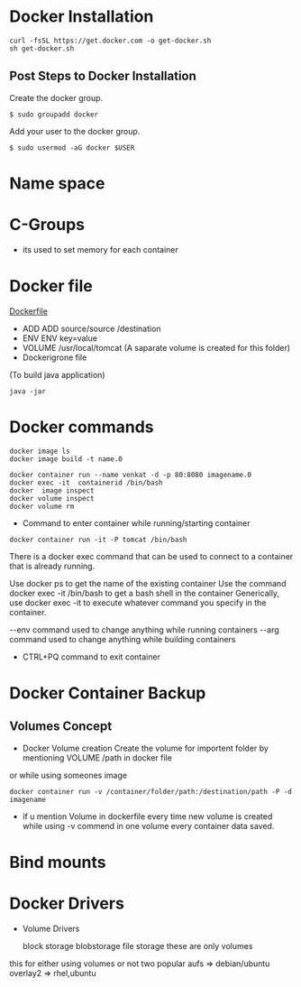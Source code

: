 # Docker Installation
```
curl -fsSL https://get.docker.com -o get-docker.sh
sh get-docker.sh
```
## Post Steps to Docker Installation
Create the docker group.
```
$ sudo groupadd docker
```
Add your user to the docker group.
```
$ sudo usermod -aG docker $USER
```
# Name space

# C-Groups
* its used to set memory for each container

# Docker file
[Dockerfile](https://docs.docker.com/engine/reference/builder/#add)


* ADD  ADD source/source /destination
* ENV  ENV key=value
* VOLUME  /usr/local/tomcat  (A saparate volume is created for this folder)
* Dockerigrone file


(To build java application)
```
java -jar 
```
# Docker commands

```
docker image ls
docker image build -t name.0

docker container run --name venkat -d -p 80:8080 imagename.0
docker exec -it  containerid /bin/bash
docker  image inspect
docker volume inspect
docker volume rm 

```
* Command to enter container while running/starting container
```
docker container run -it -P tomcat /bin/bash
```

There is a docker exec command that can be used to connect to a container that is already running.

Use docker ps to get the name of the existing container
Use the command docker exec -it <container name> /bin/bash to get a bash shell in the container
Generically, use docker exec -it <container name> <command> to execute whatever command you specify in the container.

--env command used to change anything while running containers
--arg command used  to change anything while building containers

* CTRL+PQ command to exit container

# Docker Container Backup

## Volumes Concept
* Docker Volume creation
Create the volume for importent folder by mentioning VOLUME /path in docker file

or while using someones image

```
docker container run -v /container/folder/path:/destination/path -P -d imagename

```

* if u mention Volume in dockerfile every time new volume is created while using -v commend in one volume every container data saved.
# Bind mounts

# Docker Drivers

* Volume Drivers

    block storage
    blobstorage
    file storage
 these are only volumes

 this for either using volumes or not 
two popular
    aufs => debian/ubuntu
    overlay2 => rhel,ubuntu